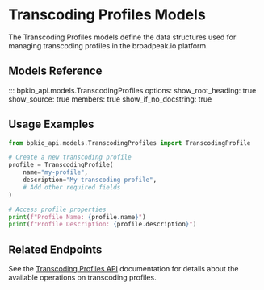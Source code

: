 # Transcoding Profiles Models

The Transcoding Profiles models define the data structures used for managing transcoding profiles in the broadpeak.io platform.

## Models Reference

::: bpkio_api.models.TranscodingProfiles
    options:
      show_root_heading: true
      show_source: true
      members: true
      show_if_no_docstring: true

## Usage Examples

```python
from bpkio_api.models.TranscodingProfiles import TranscodingProfile

# Create a new transcoding profile
profile = TranscodingProfile(
    name="my-profile",
    description="My transcoding profile",
    # Add other required fields
)

# Access profile properties
print(f"Profile Name: {profile.name}")
print(f"Profile Description: {profile.description}")
```

## Related Endpoints

See the [Transcoding Profiles API](../endpoints/transcoding_profiles.md) documentation for details about the available operations on transcoding profiles. 